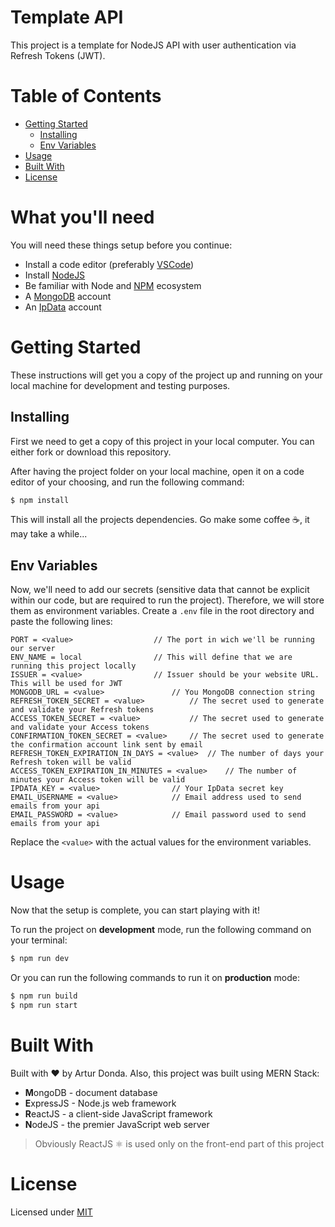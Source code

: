 # Template API <!-- omit in toc -->

This project is a template for NodeJS API with user authentication via Refresh Tokens (JWT).

# Table of Contents <!-- omit in toc -->

- [Getting Started](#getting-started)
	- [Installing](#installing)
	- [Env Variables](#env-variables)
- [Usage](#usage)
- [Built With](#built-with)
- [License](#license)

# What you'll need <!-- omit in toc -->

You will need these things setup before you continue:

-  Install a code editor (preferably [VSCode][vscode-url])
-  Install [NodeJS][nodejs-url]
-  Be familiar with Node and [NPM][npm-url] ecosystem
-  A [MongoDB][mongodb-url] account
-  An [IpData][ipdata-url] account

# Getting Started

These instructions will get you a copy of the project up and running on your local machine for development and testing purposes.

## Installing

First we need to get a copy of this project in your local computer. You can either fork or download this repository.

After having the project folder on your local machine, open it on a code editor of your choosing, and run the following command:

```bash
$ npm install
```

This will install all the projects dependencies. Go make some coffee ☕, it may take a while...

## Env Variables

Now, we'll need to add our secrets (sensitive data that cannot be explicit within our code, but are required to run the project). Therefore, we will store them as environment variables. Create a `.env` file in the root directory and paste the following lines:

```
PORT = <value>					// The port in wich we'll be running our server
ENV_NAME = local				// This will define that we are running this project locally
ISSUER = <value>				// Issuer should be your website URL. This will be used for JWT
MONGODB_URL = <value>				// You MongoDB connection string
REFRESH_TOKEN_SECRET = <value>			// The secret used to generate and validate your Refresh tokens
ACCESS_TOKEN_SECRET = <value>			// The secret used to generate and validate your Access tokens
CONFIRMATION_TOKEN_SECRET = <value>		// The secret used to generate the confirmation account link sent by email
REFRESH_TOKEN_EXPIRATION_IN_DAYS = <value>	// The number of days your Refresh token will be valid
ACCESS_TOKEN_EXPIRATION_IN_MINUTES = <value>	// The number of minutes your Access token will be valid
IPDATA_KEY = <value>				// Your IpData secret key
EMAIL_USERNAME = <value>			// Email address used to send emails from your api
EMAIL_PASSWORD = <value>			// Email password used to send emails from your api
```

Replace the `<value>` with the actual values for the environment variables.

# Usage

Now that the setup is complete, you can start playing with it!

To run the project on **development** mode, run the following command on your terminal:

```bash
$ npm run dev
```

Or you can run the following commands to run it on **production** mode:

```bash
$ npm run build
$ npm run start
```

# Built With

Built with ❤️ by Artur Donda. Also, this project was built using MERN Stack:

-  **M**ongoDB - document database
-  **E**xpressJS - Node.js web framework
-  **R**eactJS - a client-side JavaScript framework
-  **N**odeJS - the premier JavaScript web server

> Obviously ReactJS ⚛️ is used only on the front-end part of this project

# License

Licensed under [MIT](LICENSE)

[meucondominio-url]: https://meucondomin.io
[vscode-url]: https://code.visualstudio.com/
[nodejs-url]: https://nodejs.org/en/
[npm-url]: https://www.npmjs.com/package/npm
[github-url]: https://github.com/
[contributors-url]: https://github.com/your/project/contributors
[mongodb-url]: https://www.mongodb.com
[ipdata-url]: https://ipdata.co
